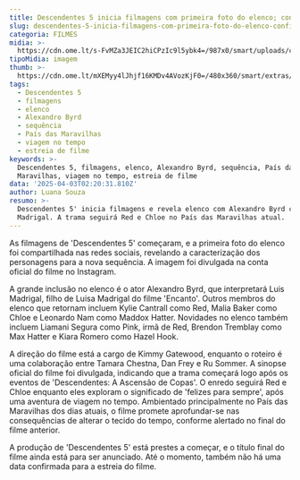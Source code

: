 ```yaml
---
title: Descendentes 5 inicia filmagens com primeira foto do elenco; confira
slug: descendentes-5-inicia-filmagens-com-primeira-foto-do-elenco-confira
categoria: FILMES
midia: >-
  https://cdn.ome.lt/s-FvMZa3JEIC2hiCPzIc9l5ybk4=/987x0/smart/uploads/conteudo/fotos/disneydescendants_1743602407_3601920519771050455_1282056795.png
tipoMidia: imagem
thumb: >-
  https://cdn.ome.lt/mXEMyy4lJhjf16KMDv4AVozKjF0=/480x360/smart/extras/conteudos/disneydescendants_1743602407_3601920519771050455_1282056795.png
tags:
  - Descendentes 5
  - filmagens
  - elenco
  - Alexandro Byrd
  - sequência
  - País das Maravilhas
  - viagem no tempo
  - estreia de filme
keywords: >-
  Descendentes 5, filmagens, elenco, Alexandro Byrd, sequência, País das
  Maravilhas, viagem no tempo, estreia de filme
data: '2025-04-03T02:20:31.810Z'
author: Luana Souza
resumo: >-
  Descendentes 5' inicia filmagens e revela elenco com Alexandro Byrd como Luis
  Madrigal. A trama seguirá Red e Chloe no País das Maravilhas atual.
---
```


As filmagens de 'Descendentes 5' começaram, e a primeira foto do elenco foi compartilhada nas redes sociais, revelando a caracterização dos personagens para a nova sequência. A imagem foi divulgada na conta oficial do filme no Instagram.

A grande inclusão no elenco é o ator Alexandro Byrd, que interpretará Luis Madrigal, filho de Luisa Madrigal do filme 'Encanto'. Outros membros do elenco que retornam incluem Kylie Cantrall como Red, Malia Baker como Chloe e Leonardo Nam como Maddox Hatter. Novidades no elenco também incluem Liamani Segura como Pink, irmã de Red, Brendon Tremblay como Max Hatter e Kiara Romero como Hazel Hook.

A direção do filme está a cargo de Kimmy Gatewood, enquanto o roteiro é uma colaboração entre Tamara Chestna, Dan Frey e Ru Sommer. A sinopse oficial do filme foi divulgada, indicando que a trama começará logo após os eventos de 'Descendentes: A Ascensão de Copas'. O enredo seguirá Red e Chloe enquanto eles exploram o significado de 'felizes para sempre', após uma aventura de viagem no tempo. Ambientado principalmente no País das Maravilhas dos dias atuais, o filme promete aprofundar-se nas consequências de alterar o tecido do tempo, conforme alertado no final do filme anterior.

A produção de 'Descendentes 5' está prestes a começar, e o título final do filme ainda está para ser anunciado. Até o momento, também não há uma data confirmada para a estreia do filme.
